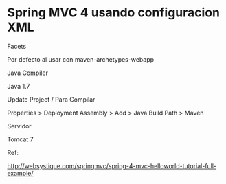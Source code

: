 Spring MVC 4 usando configuracion XML
=====================================

Facets

Por defecto al usar con maven-archetypes-webapp

Java Compiler

Java 1.7

Update Project / Para Compilar

Properties > Deployment Assembly > Add > Java Build Path > Maven

Servidor

Tomcat 7

Ref: 

http://websystique.com/springmvc/spring-4-mvc-helloworld-tutorial-full-example/